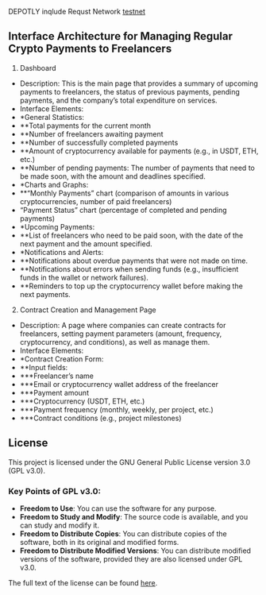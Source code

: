 DEPOTLY inqlude Requst Network [testnet](https://rn-client.depotly.dev)
## Interface Architecture for Managing Regular Crypto Payments to Freelancers
1. Dashboard
- Description: This is the main page that provides a summary of upcoming payments to freelancers, the status of previous payments, pending payments, and the company’s total expenditure on services.
- Interface Elements:
- *General Statistics:
- **Total payments for the current month
- **Number of freelancers awaiting payment
- **Number of successfully completed payments
- **Amount of cryptocurrency available for payments (e.g., in USDT, ETH, etc.)
- **Number of pending payments: The number of payments that need to be made soon, with the amount and deadlines specified.
- *Charts and Graphs:
- **“Monthly Payments” chart (comparison of amounts in various cryptocurrencies, number of paid freelancers)
- “Payment Status” chart (percentage of completed and pending payments)
- *Upcoming Payments:
- **List of freelancers who need to be paid soon, with the date of the next payment and the amount specified.
- *Notifications and Alerts:
- **Notifications about overdue payments that were not made on time.
- **Notifications about errors when sending funds (e.g., insufficient funds in the wallet or network failures).
- **Reminders to top up the cryptocurrency wallet before making the next payments.
2. Contract Creation and Management Page
- Description: A page where companies can create contracts for freelancers, setting payment parameters (amount, frequency, cryptocurrency, and conditions), as well as manage them.
- Interface Elements:
- *Contract Creation Form:
- **Input fields:
- ***Freelancer’s name
- ***Email or cryptocurrency wallet address of the freelancer
- ***Payment amount
- ***Cryptocurrency (USDT, ETH, etc.)
- ***Payment frequency (monthly, weekly, per project, etc.)
- ***Contract conditions (e.g., project milestones)

## License

This project is licensed under the GNU General Public License version 3.0 (GPL v3.0).

### Key Points of GPL v3.0:
- **Freedom to Use**: You can use the software for any purpose.
- **Freedom to Study and Modify**: The source code is available, and you can study and modify it.
- **Freedom to Distribute Copies**: You can distribute copies of the software, both in its original and modified forms.
- **Freedom to Distribute Modified Versions**: You can distribute modified versions of the software, provided they are also licensed under GPL v3.0.

The full text of the license can be found [here](https://www.gnu.org/licenses/gpl-3.0.en.html).
